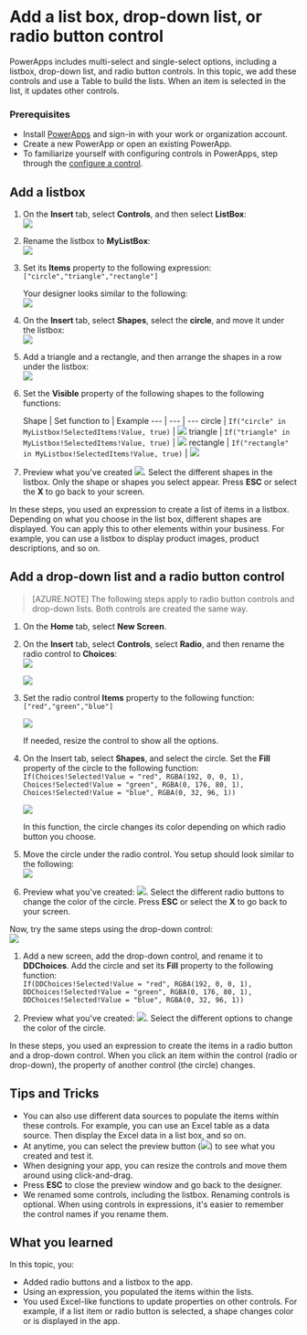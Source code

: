 <properties
	pageTitle="Add a listbox, drop-down list, and radio button controls in PowerApps | Microsoft PowerApps"
	description="Create or configure mutliselect options in PowerApps"
	services=""
	suite="powerapps"
	documentationCenter=""
	authors="MandiOhlinger"
	manager="dwrede"
	editor=""/>

<tags
   ms.service="powerapps"
   ms.devlang="na"
   ms.topic="article"
   ms.tgt_pltfrm="na"
   ms.workload="na"
   ms.date="11/24/2015"
   ms.author="mandia"/>


# Add a list box, drop-down list, or radio button control

PowerApps includes multi-select and single-select options, including a listbox, drop-down list, and radio button controls. In this topic, we add these controls and use a Table to build the lists. When an item is selected in the list, it updates other controls.

### Prerequisites

- Install [PowerApps](http://aka.ms/powerappsinstall) and sign-in with your work or organization account.
- Create a new PowerApp or open an existing PowerApp.
- To familiarize yourself with configuring controls in PowerApps, step through the [configure a control](get-started-test-drive.md#configure-a-control).


## Add a listbox

1. On the **Insert** tab, select **Controls**, and then select **ListBox**:  
![][2]  
2. Rename the listbox to **MyListBox**:  
![][3]  
3. Set its **Items** property to the following expression:  
```["circle","triangle","rectangle"]```  <br/>

	Your designer looks similar to the following:  
	![][4]  
4. On the **Insert** tab, select **Shapes**, select the **circle**, and move it under the listbox:  
![][5]  

5. Add a triangle and a rectangle, and then arrange the shapes in a row under the listbox:  
![][6]  

6. Set the **Visible** property of the following shapes to the following functions:  

	Shape | Set function to | Example
--- | --- | ---
circle | ```If("circle" in MyListbox!SelectedItems!Value, true)``` | ![][7]
triangle | ```If("triangle" in MyListbox!SelectedItems!Value, true)``` | ![][8]
rectangle | ```If("rectangle" in MyListbox!SelectedItems!Value, true)``` | ![][9]

7. Preview what you've created ![][1]. Select the different shapes in the listbox. Only the shape or shapes you select appear. Press **ESC** or select the **X** to go back to your screen.

In these steps, you used an expression to create a list of items in a listbox. Depending on what you choose in the list box, different shapes are displayed. You can apply this to other elements within your business. For example, you can use a listbox to display product images, product descriptions, and so on.


## Add a drop-down list and a radio button control

> [AZURE.NOTE] The following steps apply to radio button controls and drop-down lists. Both controls are created the same way.

1. On the **Home** tab, select **New Screen**.
2. On the **Insert** tab, select **Controls**, select **Radio**, and then rename the radio control to **Choices**:  
![][10]  

	![][11]  

3. Set the radio control **Items** property to the following function:  
```["red","green","blue"]```  <br/>

	![][12]  

	If needed, resize the control to show all the options.

4. On the Insert tab, select **Shapes**, and select the circle. Set the **Fill** property of the circle to the following function:  
```If(Choices!Selected!Value = "red", RGBA(192, 0, 0, 1), Choices!Selected!Value = "green", RGBA(0, 176, 80, 1), Choices!Selected!Value = "blue", RGBA(0, 32, 96, 1))```  

	![][13]  

	In this function, the circle changes its color depending on which radio button you choose.

5. Move the circle under the radio control. You setup should look similar to the following:  
![][14]  
6. Preview what you've created: ![][1]. Select the different radio buttons to change the color of the circle. Press **ESC** or select the **X** to go back to your screen.

Now, try the same steps using the drop-down control:  
	![][15]  

1. Add a new screen, add the drop-down control, and rename it to **DDChoices**. Add the circle and set its **Fill** property to the following function:  
```If(DDChoices!Selected!Value = "red", RGBA(192, 0, 0, 1), DDChoices!Selected!Value = "green", RGBA(0, 176, 80, 1), DDChoices!Selected!Value = "blue", RGBA(0, 32, 96, 1))```

2. Preview what you've created: ![][1]. Select the different options to change the color of the circle.

In these steps, you used an expression to create the items in a radio button and  a drop-down control. When you click an item within the control (radio or drop-down), the property of another control (the circle) changes.


## Tips and Tricks
- You can also use different data sources to populate the items within these controls. For example, you can use an Excel table as a data source. Then display the Excel data in a list box, and so on.
- At anytime, you can select the preview button (![][1]) to see what you created and test it.
- When designing your app, you can resize the controls and move them around using click-and-drag.
- Press **ESC** to close the preview window and go back to the designer.
- We renamed some controls, including the listbox. Renaming controls is optional. When using controls in expressions, it's easier to remember the control names if you rename them.


## What you learned

In this topic, you:

- Added radio buttons and a listbox to the app.
- Using an expression, you populated the items within the lists.
- You used Excel-like functions to update properties on other controls. For example, if a list item or radio button is selected, a shape changes color or is displayed in the app.


[1]: ./media/add-list-box-drop-down-list-radio-button/preview.png
[2]: ./media/add-list-box-drop-down-list-radio-button/listbox.png
[3]: ./media/add-list-box-drop-down-list-radio-button/renamelistbox.png
[4]: ./media/add-list-box-drop-down-list-radio-button/itemslistbox.png
[5]: ./media/add-list-box-drop-down-list-radio-button/circle.png
[6]: ./media/add-list-box-drop-down-list-radio-button/allshapes.png
[7]: ./media/add-list-box-drop-down-list-radio-button/visiblecircle.png
[8]: ./media/add-list-box-drop-down-list-radio-button/visibletriangle.png
[9]: ./media/add-list-box-drop-down-list-radio-button/visiblerectangle.png
[10]: ./media/add-list-box-drop-down-list-radio-button/radiobutton.png
[11]: ./media/add-list-box-drop-down-list-radio-button/renameradio.png
[12]: ./media/add-list-box-drop-down-list-radio-button/itemsradio.png
[13]: ./media/add-list-box-drop-down-list-radio-button/fillradio.png
[14]: ./media/add-list-box-drop-down-list-radio-button/radiocircle.png
[15]: ./media/add-list-box-drop-down-list-radio-button/dropdown.png
